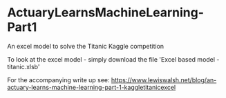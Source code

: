 # ActuaryLearnsMachineLearning-Part1
An excel model to solve the Titanic Kaggle competition

To look at the excel model - simply download the file 'Excel based model - titanic.xlsb'

For the accompanying write up see:
https://www.lewiswalsh.net/blog/an-actuary-learns-machine-learning-part-1-kaggletitanicexcel
